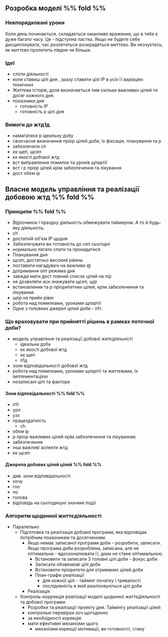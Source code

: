 ## Розробка моделі %% fold %% 
### Невпорядковані уроки
Коли день починається, складається оманливе враження, що в тебе є дуже багато часу. Це - підступна пастка. Якщо не будете себе дисциплінувати, час розлетиться-розкрадеться миттєво. Ви незчуєтесь, як миттєво пролетить півдня чи більше.
### Ідеї
- слоти діяльності 
- коли ставиш цілі дня , зразу ставити цілі ІР в усіх її варіаціях технічних 
- Життєва історія, доля визначається тим скільки важливих цілей ти досяг кожного дня.
- показники дня 
	- готовність ІР 
	- готовність р цілі дня 
### Вимоги до жтд1д
* намагатися р ідеальну добу
* своєчасне визначення пріор цілей доби, їх фіксація, планування та р
* забезпечити ch 
* кк щеп, щсеп
* кк якості добової жтд
* вст виправлення помилок та уроків щпартії 
* вст і р пріор цілей крім забезпечення та лікування
* дост обєм ір

## Власне модель управління та реалізації добовою жтд %% fold %% 
### Принципи %% fold %% 
* Відпочинок і праздну діяльність обмежувати таймером. А то й будь-яку діяльність.
* ch 
* достатній об'єм ІР щодня
* Забезпечувати вн готовність до сеп сьогодні
* нормально лягати спати та прокидатися 
* Планування дня 
* щсеп, достатньо високий рівень 
* поставити нагадувачі на важливе @
* дотримання опт режима дня 
* завжди мати дост повний список цілей на пір
* не дозволяти асн знижувати щсеп, щір
* встановлення та р пріоритетних цілей, крім забезпечення та лікування 
* щпр на прийн рівні
* робота над помилками, уроками щпартії 
* Одне з головних джерел цілей доби - п1т.

### Що враховувати при прийнятті рішень в рамках поточної доби?
* модель управління та реалізації добової житєдіяльністі
	* ідеальна доба
	* кк якості добової жтд
	* кк щеп
	* п1д
* зони відповідальності добової жтд
* робота над помилками, уроками щпартії та життєвими, їх імплементацією 
* незаписані цілі та фактори

#### Зони відповідальності %% fold %% 
* п1т
* урл
* узх
* працездатність
	* ch
* обєм ір
* р пріор важливих цілей крім забезпечення та лікуванняє
* забезпечення
* інші важливі аспекти жтд
* кк щсеп

#### Джерела добових цілей цілей %% fold %% 
* див. зони відповідальності
* хочу
* гоо
* по
* голова
* відповідь на сьогоднішні значимі події

### Алгоритм щоденної життєдіяльності
- Паралельно
	- Підготовка та реалізація добової програми, яка відповідає потрібним показникам та досягненням.
		- Якщо немає записаної програми доби - розробити, записати. Якщо програма доби розроблена, записана, але не оптимальна - вдосконалювати її, доки не стане оптимальною. 
			- Встановити та записати 3 головні цілі доби - фокус доби.
			- Записати обовязкові цілі доби
			- Встановити пріоритети для отриманих цілей доби
			- План-графік реалізації
				- для кожної цілі - таймінг початку і тривалості
				- послідовність в якій реалізовуються цілі доби
		- Реалізація
	- Контроль-коррекція реалізації моделі щоденної життєдіяльності та добової програми. 
		- Розробки та реалізації проекту дня. Таймінгу реалізації цілей
		- контрольні перевірки хоч щогодинно
		- за необхідності корекція. 
		- мати ефективні механізми цього
			- механізми корекції мотивації, вн готовності, стану
